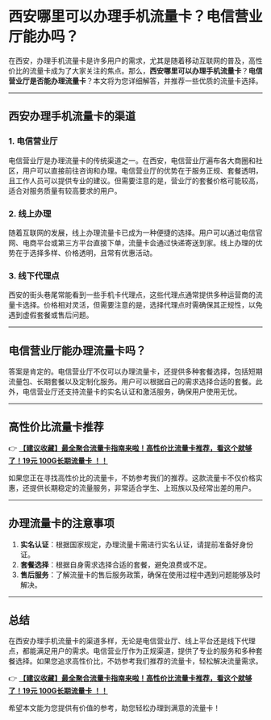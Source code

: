 # 西安哪里可以办理手机流量卡？电信营业厅能办吗？

在西安，办理手机流量卡是许多用户的需求，尤其是随着移动互联网的普及，高性价比的流量卡成为了大家关注的焦点。那么，**西安哪里可以办理手机流量卡**？**电信营业厅是否能办理流量卡**？本文将为您详细解答，并推荐一些优质的流量卡选择。

---

## 西安办理手机流量卡的渠道

### 1. 电信营业厅
电信营业厅是办理流量卡的传统渠道之一。在西安，电信营业厅遍布各大商圈和社区，用户可以直接前往咨询和办理。电信营业厅的优势在于服务正规、套餐透明，且工作人员可以提供专业的建议。但需要注意的是，营业厅的套餐价格可能较高，适合对服务质量有较高要求的用户。

### 2. 线上办理
随着互联网的发展，线上办理流量卡已成为一种便捷的选择。用户可以通过电信官网、电商平台或第三方平台直接下单，流量卡会通过快递寄送到家。线上办理的优势在于选择多样、价格透明，且常有优惠活动。

### 3. 线下代理点
西安的街头巷尾常能看到一些手机卡代理点，这些代理点通常提供多种运营商的流量卡选择。价格相对灵活，但需要注意的是，选择代理点时需确保其正规性，以免遇到虚假套餐或售后问题。

---

## 电信营业厅能办理流量卡吗？

答案是肯定的。电信营业厅不仅可以办理流量卡，还提供多种套餐选择，包括短期流量包、长期套餐以及定制化服务。用户可以根据自己的需求选择合适的套餐。此外，电信营业厅还支持流量卡的实名认证和激活服务，确保用户使用无忧。

---

## 高性价比流量卡推荐

👉 **[【建议收藏】最全聚合流量卡指南来啦！高性价比流量卡推荐，看这个就够了！19元 100G长期流量卡 ！！](https://bit.ly/Liuliangka)**

如果您正在寻找高性价比的流量卡，不妨参考我们的推荐。这款流量卡不仅价格实惠，还提供长期稳定的流量服务，非常适合学生、上班族以及经常出差的用户。

---

## 办理流量卡的注意事项

1. **实名认证**：根据国家规定，办理流量卡需进行实名认证，请提前准备好身份证。
2. **套餐选择**：根据自身需求选择合适的套餐，避免浪费或不足。
3. **售后服务**：了解流量卡的售后服务政策，确保在使用过程中遇到问题能够及时解决。

---

## 总结

在西安办理手机流量卡的渠道多样，无论是电信营业厅、线上平台还是线下代理点，都能满足用户的需求。电信营业厅作为正规渠道，提供了专业的服务和多种套餐选择。如果您追求高性价比，不妨参考我们推荐的流量卡，轻松解决流量需求。

👉 **[【建议收藏】最全聚合流量卡指南来啦！高性价比流量卡推荐，看这个就够了！19元 100G长期流量卡 ！！](https://bit.ly/Liuliangka)**

希望本文能为您提供有价值的参考，助您轻松办理到满意的流量卡！